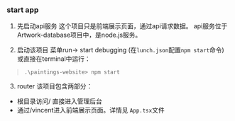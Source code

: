 

### start app

1. 先启动api服务
这个项目只是前端展示页面，通过api请求数据。
api服务位于Artwork-database项目中，是node.js服务。

2. 启动该项目
菜单run-> start debugging (在`lunch.json`配置`npm start`命令)
或直接在terminal中运行：
> `.\paintings-website> npm start`

3. router
该项目包含两部分：
- 根目录访问/ 直接进入管理后台
- 通过/vincent进入前端展示页面。详情见 `App.tsx`文件
